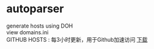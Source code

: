 # autoparser
generate hosts using DOH<br>
view domains.ini<br>
GITHUB HOSTS : 每3小时更新，用于Github加速访问 <a href=https://raw.fastgit.org/DoingDog/autoparser/main/hosts.txt>下载</a><br/>
